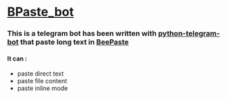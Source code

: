 # [BPaste_bot](https://t.me/bpaste_bot)
### This is a telegram bot has been written with [python-telegram-bot](https://python-telegram-bot.org/) that paste long text in [BeePaste](https:beepaste.io)

#### It can : 
- paste direct text
- paste file content
- paste inline mode
